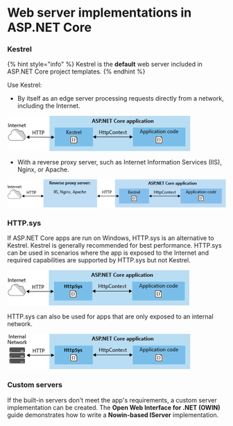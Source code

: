# Web server implementations in ASP.NET Core

### Kestrel <a id="kestrel"></a>

{% hint style="info" %}
Kestrel is the **default** web server included in ASP.NET Core project templates.
{% endhint %}

Use Kestrel:

* By itself as an edge server processing requests directly from a network, including the Internet.

![](../../.gitbook/assets/image%20%28158%29.png)

* With a reverse proxy server, such as Internet Information Services \(IIS\), Nginx, or Apache.

![](../../.gitbook/assets/image%20%2861%29.png)

### HTTP.sys <a id="httpsys"></a>

If ASP.NET Core apps are run on Windows, HTTP.sys is an alternative to Kestrel. Kestrel is generally recommended for best performance. HTTP.sys can be used in scenarios where the app is exposed to the Internet and required capabilities are supported by HTTP.sys but not Kestrel.

![](../../.gitbook/assets/image%20%2885%29.png)

HTTP.sys can also be used for apps that are only exposed to an internal network.

![](../../.gitbook/assets/image%20%2850%29.png)

### Custom servers <a id="custom-servers"></a>

If the built-in servers don't meet the app's requirements, a custom server implementation can be created. The **Open Web Interface for .NET \(OWIN\)** guide demonstrates how to write a **Nowin-based IServer** implementation.

